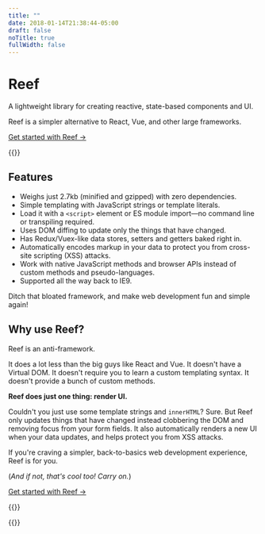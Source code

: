 ```yaml
---
title: ""
date: 2018-01-14T21:38:44-05:00
draft: false
noTitle: true
fullWidth: false
---
```


<h1 class="text-xlarge margin-bottom-small">Reef</h1>

<p class="text-large">A lightweight library for creating reactive, state-based components and UI.</p>

Reef is a simpler alternative to React, Vue, and other large frameworks.

<a class="btn btn-large" href="/getting-started">Get started with Reef &rarr;</a>

{{<cta for="funnel">}}

## Features

- Weighs just 2.7kb (minified and gzipped) with zero dependencies.
- Simple templating with JavaScript strings or template literals.
- Load it with a `<script>` element or ES module import&mdash;no command line or transpiling required.
- Uses DOM diffing to update only the things that have changed.
- Has Redux/Vuex-like data stores, setters and getters baked right in.
- Automatically encodes markup in your data to protect you from cross-site scripting (XSS) attacks.
- Work with native JavaScript methods and browser APIs instead of custom methods and pseudo-languages.
- Supported all the way back to IE9.

Ditch that bloated framework, and make web development fun and simple again!

## Why use Reef?

Reef is an anti-framework.

It does a lot less than the big guys like React and Vue. It doesn't have a Virtual DOM. It doesn't require you to learn a custom templating syntax. It doesn't provide a bunch of custom methods.

**Reef does just one thing: render UI.**

Couldn't you just use some template strings and `innerHTML`? Sure. But Reef only updates things that have changed instead clobbering the DOM and removing focus from your form fields. It also automatically renders a new UI when your data updates, and helps protect you from XSS attacks.

If you're craving a simpler, back-to-basics web development experience, Reef is for you.

(*And if not, that's cool too! Carry on.*)

<a class="btn btn-large" href="/getting-started">Get started with Reef &rarr;</a>

{{<about-me>}}

{{<mailchimp intro="true">}}